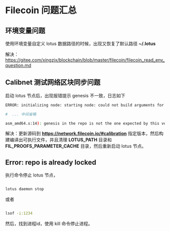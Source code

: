 # Filecoin 问题汇总

## 环境变量问题

使用环境变量自定义 lotus 数据路径的时候，出现又恢复了默认路径 **~/.lotus**

解决：https://gitee.com/xingzjx/blockchain/blob/master/filecoin/filecoin_read_env_question.md

## Calibnet 测试网络区块同步问题

启动 lotus 节点后，出现报错提示 genesis 不一致，日志如下

```bash
ERROR: initializing node: starting node: could not build arguments for function 

#  ... 中间省略

asm_amd64.s:14): genesis in the repo is not the one expected by this version of Lotus!

```

解决：更新源码到 **https://network.filecoin.io/#calibration** 指定版本，然后构建编译出可执行文件，并且清理 **LOTUS_PATH** 目录和 **FIL_PROOFS_PARAMETER_CACHE** 目录，然后重新启动 lotus 节点。 


## Error: repo is already locked

执行命令停止 lotus 节点， 

```bash

lotus daemon stop

```

或者

```bash

lsof -i:1234

```

然后，找到进程id，使用 kill 命令停止进程。